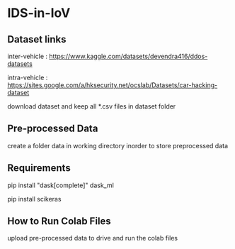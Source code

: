 # IDS-in-IoV

## Dataset links

inter-vehicle : https://www.kaggle.com/datasets/devendra416/ddos-datasets

intra-vehicle : https://sites.google.com/a/hksecurity.net/ocslab/Datasets/car-hacking-dataset

download dataset and keep all *.csv files in dataset folder

## Pre-processed Data
create a folder data in working directory inorder to store preprocessed data

## Requirements
pip install "dask[complete]" dask_ml

pip install scikeras

## How to Run Colab Files
upload pre-processed data to drive and run the colab files
